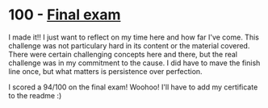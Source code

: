 # 100 - [Final exam](https://www.hackingwithswift.com/100/swiftui/100)

I made it!! I just want to reflect on my time here and how far I've come. This challenge was not particulary hard in its content or the material covered. There were certain challenging concepts here and there, but the real challenge was in my commitment to the cause. I did have to mave the finish line once, but what matters is persistence over perfection.

I scored a 94/100 on the final exam! Woohoo! I'll have to add my certificate to the readme :)
